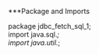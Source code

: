 ***Package and Imports  

  
package jdbc_fetch_sql_1;  
import java.sql.*;  
import java.util.*;  

